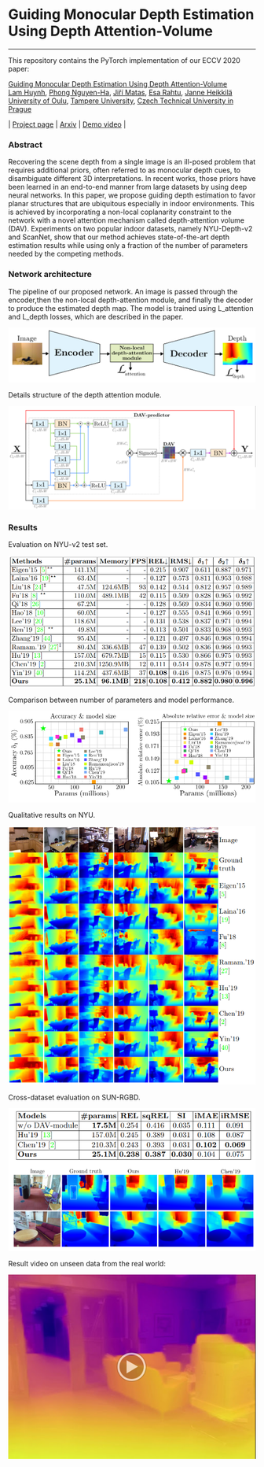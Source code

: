 # Guiding Monocular Depth Estimation Using Depth Attention-Volume
-----
This repository contains the PyTorch implementation of our ECCV 2020 paper:  

[Guiding Monocular Depth Estimation Using Depth Attention-Volume](https://arxiv.org/abs/2004.02760)  
[Lam Huynh](https://lamhuynh.info/), 
[Phong Nguyen-Ha](https://scholar.google.fi/citations?user=030WAOoAAAAJ&hl=en),
[Jiří Matas](http://cmp.felk.cvut.cz/~matas/), 
[Esa Rahtu](http://esa.rahtu.fi/), 
[Janne Heikkilä](https://www.oulu.fi/university/researcher/janne-heikkila)  
[University of Oulu](https://huynhlam.github.io/mono-depth-DAV/figures/oulu_univ.png),
[Tampere University](https://research.tuni.fi/vision), 
[Czech Technical University in Prague](http://www.fel.cvut.cz/en/)  

| [Project page](https://bit.ly/dav-project) 
| [Arxiv](https://arxiv.org/abs/2004.02760) 
| [Demo video](https://drive.google.com/file/d/1c8by8GZUUoPLBMeySkH8WkZtTFUgEH-K/view) |

### Abstract
Recovering the scene depth from a single image is an ill-posed problem that requires additional priors, often referred to as monocular depth cues, to disambiguate different 3D interpretations. In recent works, those priors have been learned in an end-to-end manner from large datasets by using deep neural networks. In this paper, we propose guiding depth estimation to favor planar structures that are ubiquitous especially in indoor environments. This is achieved by incorporating a non-local coplanarity constraint to the network with a novel attention mechanism called depth-attention volume (DAV). Experiments on two popular indoor datasets, namely NYU-Depth-v2 and ScanNet, show that our method achieves state-of-the-art depth estimation results while using only a fraction of the number of parameters needed by the competing methods.

### Network architecture
The pipeline of our proposed network. An image is passed through the encoder,then  the  non-local  depth-attention  module, and finally the decoder to  produce the estimated depth map. The model is trained using L_attention and L_depth losses, which are described in the paper.

![Overview architecture](./figures/overview_architecture.png?raw=true)

Details structure of the depth attention module.

![Depth attention module](./figures/dav_module.png?raw=true)

### Results

Evaluation on NYU-v2 test set.

![Depth attention module](./figures/eval_nyu.png?raw=true)

Comparison between number of parameters and model performance.

![Depth attention module](./figures/params_chart.png?raw=true)

Qualitative results on NYU.

![Depth attention module](./figures/qualitative_nyu.png?raw=true)

Cross-dataset evaluation on SUN-RGBD.

![Depth attention module](./figures/cross_dataset_sunrgbd.png?raw=true)

Result video on unseen data from the real world: 

[![Unseen data](./figures/unseen_data.png?raw=true)](https://drive.google.com/file/d/1c8by8GZUUoPLBMeySkH8WkZtTFUgEH-K/view)


